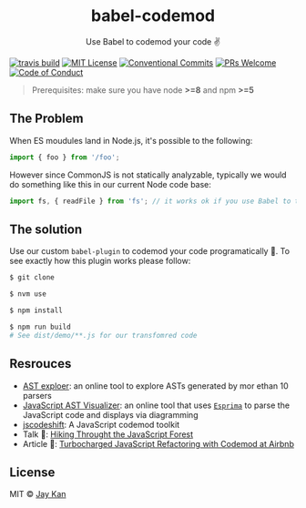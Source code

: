 <div align="center">
  <h1>babel-codemod</h1>

  Use Babel to codemod your code ✌️

</div>

[![travis build][travis-badge]][badge]
[![MIT License][license-badge]][license]
[![Conventional Commits][conventional-badge]][conventional]
[![PRs Welcome][prs-badge]][prs]
[![Code of Conduct][coc-badge]][coc]

> Prerequisites: make sure you have node **>=8** and npm **>=5**

## The Problem
When ES moudules land in Node.js, it's possible to the following:

```javascript
import { foo } from '/foo';
```

However since CommonJS is not statically analyzable, typically we would do something like this in our current Node code base:

```javascript
import fs, { readFile } from 'fs'; // it works ok if you use Babel to transpile
```

## The solution
Use our custom `babel-plugin` to codemod your code programatically 💪. To see exactly how this plugin works please follow:

```bash
$ git clone

$ nvm use 

$ npm install

$ npm run build
# See dist/demo/**.js for our transfomred code
```

## Resrouces
- [AST exploer](https://astexplorer.net): an online tool to explore ASTs generated by mor ethan 10 parsers
- [JavaScript AST Visualizer](http://jointjs.com/demos/javascript-ast): an online tool that uses [`Esprima`](http://esprima.org/) to parse the JavaScript code and displays via diagramming
- [jscodeshift](https://github.com/facebook/jscodeshift): A JavaScript codemod toolkit
- Talk 📢: [Hiking Throught the JavaScript Forest](https://channel9.msdn.com/Blogs/seattlejs/2016-01-14-02)
- Article 📝: [Turbocharged JavaScript Refactoring with Codemod at Airbnb](https://medium.com/airbnb-engineering/turbocharged-javascript-refactoring-with-codemods-b0cae8b326b9)

## License
MIT © [Jay Kan](https://github.com/JayKan)

[travis-badge]: https://img.shields.io/travis/jaykan/babel-codemod.svg?style=flat-square
[badge]: https://travis-ci.org/jaykan/babel-codemod
[prs-badge]: https://img.shields.io/badge/PRs-welcome-orange.svg?style=flat-square
[prs]: https://github.com/JayKan/babel-codemod/pulls
[license-badge]: https://img.shields.io/npm/l/express.svg?style=flat-square
[license]: https://github.com/JayKan/babel-codemod/blob/master/LICENSE
[coc-badge]: https://img.shields.io/badge/code%20of-conduct-ff69b4.svg?style=flat-square
[coc]: https://github.com/JayKan/babel-codemod/blob/master/CODE_OF_CONDUCT.md
[conventional-badge]: https://img.shields.io/badge/Conventional%20Commits-1.0.0-brightgreen.svg?style=flat-square
[conventional]: https://conventionalcommits.org